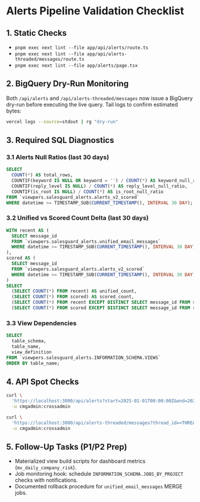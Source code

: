 # Alerts Pipeline Validation Checklist

## 1. Static Checks

- `pnpm exec next lint --file app/api/alerts/route.ts`
- `pnpm exec next lint --file app/api/alerts-threaded/messages/route.ts`
- `pnpm exec next lint --file app/alerts/page.tsx`

## 2. BigQuery Dry-Run Monitoring

Both `/api/alerts` and `/api/alerts-threaded/messages` now issue a BigQuery dry-run before executing the live query. Tail logs to confirm estimated bytes:

```bash
vercel logs --source=stdout | rg "dry-run"
```

## 3. Required SQL Diagnostics

### 3.1 Alerts Null Ratios (last 30 days)
```sql
SELECT
  COUNT(*) AS total_rows,
  COUNTIF(keyword IS NULL OR keyword = '') / COUNT(*) AS keyword_null_ratio,
  COUNTIF(reply_level IS NULL) / COUNT(*) AS reply_level_null_ratio,
  COUNTIF(is_root IS NULL) / COUNT(*) AS is_root_null_ratio
FROM `viewpers.salesguard_alerts.alerts_v2_scored`
WHERE datetime >= TIMESTAMP_SUB(CURRENT_TIMESTAMP(), INTERVAL 30 DAY);
```

### 3.2 Unified vs Scored Count Delta (last 30 days)
```sql
WITH recent AS (
  SELECT message_id
  FROM `viewpers.salesguard_alerts.unified_email_messages`
  WHERE datetime >= TIMESTAMP_SUB(CURRENT_TIMESTAMP(), INTERVAL 30 DAY)
),
scored AS (
  SELECT message_id
  FROM `viewpers.salesguard_alerts.alerts_v2_scored`
  WHERE datetime >= TIMESTAMP_SUB(CURRENT_TIMESTAMP(), INTERVAL 30 DAY)
)
SELECT
  (SELECT COUNT(*) FROM recent) AS unified_count,
  (SELECT COUNT(*) FROM scored) AS scored_count,
  (SELECT COUNT(*) FROM recent EXCEPT DISTINCT SELECT message_id FROM scored) AS only_in_unified,
  (SELECT COUNT(*) FROM scored EXCEPT DISTINCT SELECT message_id FROM recent) AS only_in_scored;
```

### 3.3 View Dependencies
```sql
SELECT
  table_schema,
  table_name,
  view_definition
FROM `viewpers.salesguard_alerts.INFORMATION_SCHEMA.VIEWS`
ORDER BY table_name;
```

## 4. API Spot Checks

```bash
curl \
  'https://localhost:3000/api/alerts?start=2025-01-01T00:00:00Z&end=2025-01-31T00:00:00Z&limit=10&light=1' \
  -u cmgadmin:crossadmin

curl \
  'https://localhost:3000/api/alerts-threaded/messages?thread_id=<THREAD_ID>&start=2025-01-01T00:00:00Z&end=2025-01-31T00:00:00Z&mode=fast' \
  -u cmgadmin:crossadmin
```

## 5. Follow-Up Tasks (P1/P2 Prep)

- Materialized view build scripts for dashboard metrics (`mv_daily_company_risk`).
- Job monitoring hook: schedule `INFORMATION_SCHEMA.JOBS_BY_PROJECT` checks with notifications.
- Documented rollback procedure for `unified_email_messages` MERGE jobs.
